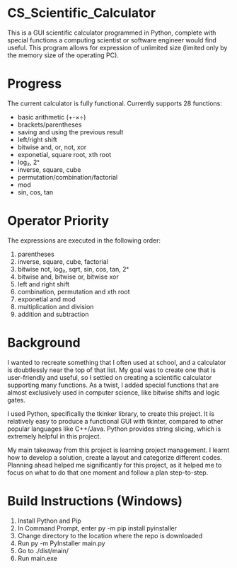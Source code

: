 # CS_Scientific_Calculator

This is a GUI scientific calculator programmed in Python, complete with special functions a computing scientist or software engineer would find useful. This program allows for expression of unlimited size (limited only by the memory size of the operating PC).

# Progress
The current calculator is fully functional. Currently supports 28 functions:
- basic arithmetic (+-×÷)
- brackets/parentheses
- saving and using the previous result
- left/right shift
- bitwise and, or, not, xor
- exponetial, square root, xth root
- log₂, 2ˣ
- inverse, square, cube
- permutation/combination/factorial
- mod
- sin, cos, tan

# Operator Priority
The expressions are executed in the following order:
1. parentheses
2. inverse, square, cube, factorial
3. bitwise not, log₂, sqrt, sin, cos, tan, 2ˣ
3. bitwise and, bitwise or, bitwise xor
4. left and right shift
5. combination, permutation and xth root
6. exponetial and mod
7. multiplication and division
8. addition and subtraction

# Background
I wanted to recreate something that I often used at school, and a calculator is doubtlessly near the top of that list. My goal was to create one that is user-friendly and useful, so I settled on creating a scientific calculator supporting many functions. As a twist, I added special functions that are almost exclusively used in computer science, like bitwise shifts and logic gates.

I used Python, specifically the tkinker library, to create this project. It is relatively easy to produce a functional GUI with tkinter, compared to other popular languages like C++/Java. Python provides string slicing, which is extremely helpful in this project.

My main takeaway from this project is learning project management. I learnt how to develop a solution, create a layout and categorize different codes. Planning ahead helped me significantly for this project, as it helped me to focus on what to do that one moment and follow a plan step-to-step.

# Build Instructions (Windows)
1. Install Python and Pip
2. In Command Prompt, enter py -m pip install pyinstaller
3. Change directory to the location where the repo is downloaded
4. Run py -m PyInstaller main.py
5. Go to ./dist/main/
6. Run main.exe